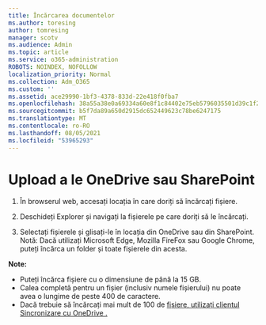 ```yaml
---
title: Încărcarea documentelor
ms.author: toresing
author: tomresing
manager: scotv
ms.audience: Admin
ms.topic: article
ms.service: o365-administration
ROBOTS: NOINDEX, NOFOLLOW
localization_priority: Normal
ms.collection: Adm_O365
ms.custom: ''
ms.assetid: ace29990-1bf3-4378-833d-22e418f0fba7
ms.openlocfilehash: 38a55a38e0a69334a60e8f1c84402e75eb5796035501d39c1f217fe194dae432
ms.sourcegitcommit: b5f7da89a650d2915dc652449623c78be6247175
ms.translationtype: MT
ms.contentlocale: ro-RO
ms.lasthandoff: 08/05/2021
ms.locfileid: "53965293"
---
```

# <a name="upload-files-to-onedrive-or-sharepoint"></a>Upload a le OneDrive sau SharePoint

1. În browserul web, accesați locația în care doriți să încărcați fișiere.
    
2. Deschideți Explorer și navigați la fișierele pe care doriți să le încărcați.
    
3. Selectați fișierele și glisați-le în locația din OneDrive sau din SharePoint. Notă: Dacă utilizați Microsoft Edge, Mozilla FireFox sau Google Chrome, puteți încărca un folder și toate fișierele din acesta.
    
**Note:**

- Puteți încărca fișiere cu o dimensiune de până la 15 GB. 
- Calea completă pentru un fișier (inclusiv numele fișierului) nu poate avea o lungime de peste 400 de caractere. 
- Dacă trebuie să încărcați mai mult de 100 de [fișiere, utilizați clientul Sincronizare cu OneDrive .](https://go.microsoft.com/fwlink/?linkid=866427) 
  

